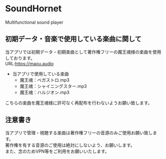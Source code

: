 # SoundHornet
Multifunctional sound player

## 初期データ・音楽で使用している楽曲に関して
当アプリでは初期データ・初期楽曲として著作権フリーの魔王魂様の楽曲を使用しております。<br>
URL:https://maou.audio
- 当アプリで使用している楽曲
   - 魔王魂：ベガストロ.mp3
   - 魔王魂：シャイニングスター.mp3
   - 魔王魂：ハルジオン.mp3
   
こちらの楽曲を魔王魂様に許可なく再配布を行わないようお願い致します。

## 注意書き
当アプリで管理・視聴する楽曲は著作権フリーの音源のみご使用お願い致します。  
著作権を有する音源のご使用は絶対にしないよう、お願いします。  
また、念のためVPN等をご利用をお願いいたします。